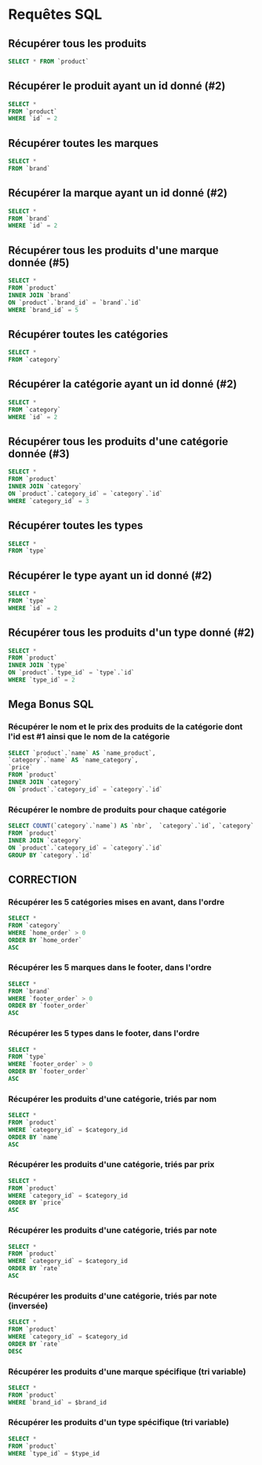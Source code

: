 # Requêtes SQL

## Récupérer tous les produits

```sql
SELECT * FROM `product`
```

## Récupérer le produit ayant un id donné (#2)

```sql
SELECT *
FROM `product`
WHERE `id` = 2
```

## Récupérer toutes les marques

```sql
SELECT *
FROM `brand`
```

## Récupérer la marque ayant un id donné (#2)

```sql
SELECT *
FROM `brand`
WHERE `id` = 2
```

## Récupérer tous les produits d'une marque donnée (#5)

```sql
SELECT *
FROM `product`
INNER JOIN `brand`
ON `product`.`brand_id` = `brand`.`id`
WHERE `brand_id` = 5
```

## Récupérer toutes les catégories

```sql
SELECT *
FROM `category`
```

## Récupérer la catégorie ayant un id donné (#2)

```sql
SELECT *
FROM `category`
WHERE `id` = 2
```

## Récupérer tous les produits d'une catégorie donnée (#3)

```sql
SELECT *
FROM `product`
INNER JOIN `category`
ON `product`.`category_id` = `category`.`id`
WHERE `category_id` = 3
```

## Récupérer toutes les types

```sql
SELECT *
FROM `type`
```

## Récupérer le type ayant un id donné (#2)

```sql
SELECT *
FROM `type`
WHERE `id` = 2
```

## Récupérer tous les produits d'un type donné (#2)

```sql
SELECT *
FROM `product`
INNER JOIN `type`
ON `product`.`type_id` = `type`.`id`
WHERE `type_id` = 2
```

## Mega Bonus SQL

### Récupérer le nom et le prix des produits de la catégorie dont l'id est #1 ainsi que le nom de la catégorie

```sql
SELECT `product`.`name` AS `name_product`, 
`category`.`name` AS `name_category`,  
`price`
FROM `product`
INNER JOIN `category`
ON `product`.`category_id` = `category`.`id`
```

### Récupérer le nombre de produits pour chaque catégorie

```sql
SELECT COUNT(`category`.`name`) AS `nbr`,  `category`.`id`, `category`.`name`
FROM `product`
INNER JOIN `category`
ON `product`.`category_id` = `category`.`id`
GROUP BY `category`.`id`
```

## CORRECTION

### Récupérer les 5 catégories mises en avant, dans l'ordre

```sql
SELECT *
FROM `category`
WHERE `home_order` > 0
ORDER BY `home_order`
ASC
```

### Récupérer les 5 marques dans le footer, dans l'ordre

```sql
SELECT *
FROM `brand`
WHERE `footer_order` > 0
ORDER BY `footer_order`
ASC
```

### Récupérer les 5 types dans le footer, dans l'ordre

```sql
SELECT *
FROM `type`
WHERE `footer_order` > 0
ORDER BY `footer_order`
ASC
```

### Récupérer les produits d'une catégorie, triés par nom

```sql
SELECT *
FROM `product`
WHERE `category_id` = $category_id
ORDER BY `name`
ASC
```

### Récupérer les produits d'une catégorie, triés par prix

```sql
SELECT *
FROM `product`
WHERE `category_id` = $category_id
ORDER BY `price`
ASC
```

### Récupérer les produits d'une catégorie, triés par note

```sql
SELECT *
FROM `product`
WHERE `category_id` = $category_id
ORDER BY `rate`
ASC
```

### Récupérer les produits d'une catégorie, triés par note (inversée)

```sql
SELECT *
FROM `product`
WHERE `category_id` = $category_id
ORDER BY `rate`
DESC
```

### Récupérer les produits d'une marque spécifique (tri variable)

```sql
SELECT *
FROM `product`
WHERE `brand_id` = $brand_id
```

### Récupérer les produits d'un type spécifique (tri variable)

```sql
SELECT *
FROM `product`
WHERE `type_id` = $type_id
```
